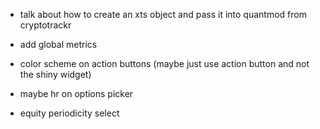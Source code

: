 -   talk about how to create an xts object and pass it into quantmod from cryptotrackr

-   add global metrics

-   color scheme on action buttons (maybe just use action button and not the shiny widget)

-   maybe hr on options picker

-   equity periodicity select

